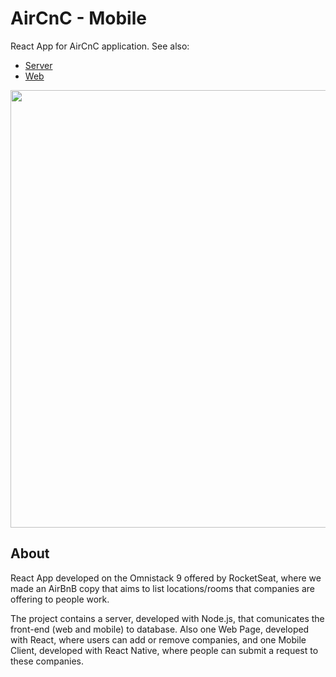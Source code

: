 # AirCnC - Mobile
React App for AirCnC application. See also:
 - [Server](https://github.com/rafacdomin/aircnc/tree/master/aircnc-server)
 - [Web](https://github.com/rafacdomin/aircnc/tree/master/aircnc-web)
 
<img src="https://i.imgur.com/oIT1J1Y.jpg" height="700"> 

## About
React App developed on the Omnistack 9 offered by RocketSeat, where we made an AirBnB copy that aims to list locations/rooms that companies are offering to people work.

The project contains a server, developed with Node.js, that comunicates the front-end (web and mobile) to database. Also one Web Page, developed with React, where users can add or remove companies, and one Mobile Client, developed with React Native, where people can submit a request to these companies.
